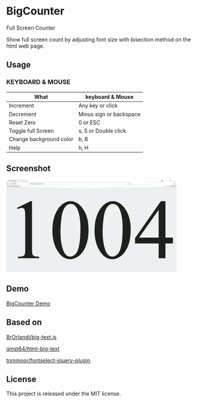 # BigCounter

Full Screen Counter

Show full screen count by adjusting font size with bisection method on the html web page.

## Usage

### KEYBOARD & MOUSE

| What | keyboard & Mouse  |
|---|---|
| Increment | Any key or click |
| Decrement | Minus sign or backspace |
| Reset Zero | 0 or ESC |
| Toggle full Screen | s, S or Double click |
| Change background color | b, B |
| Help | h, H |

## Screenshot

![Screenshot 1](screenshot/screenshot1.jpg)

## Demo

[BigCounter Demo](http://hongil.kim/BigCounter)

## Based on

[BrOrlandi/big-text.js](https://github.com/BrOrlandi/big-text.js)

[qinst64/html-big-text](https://github.com/qinst64/html-big-text)

[tommoor/fontselect-jquery-plugin](http://github.com/tommoor/fontselect-jquery-plugin)

## License

This project is released under the MIT license.